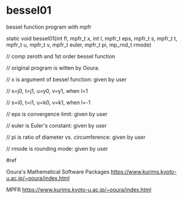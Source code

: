 # bessel01

bessel function program with mpfr

static void bessel01(int fl, mpfr_t x, int l, mpfr_t eps, mpfr_t s, mpfr_t t, mpfr_t u, mpfr_t v, 
mpfr_t euler, mpfr_t pi, mp_rnd_t rmode)

//  comp zeroth and 1st order bessel function

//  original program is witten by Ooura.

//  x is argument of bessel function: given by user

//  s=j0, t=j1, u=y0, v=y1, when l=1

//  s=i0, t=i1, u=k0, v=k1, when l=-1

//  eps is convergence limit: given by user

//  euler is Euler's constant: given by user

//  pi is ratio of diameter vs. circumference: given by user

//  rmode is rounding mode: given by user



#ref 

Ooura's Mathematical Software Packages https://www.kurims.kyoto-u.ac.jp/~ooura/index.html

MPFR https://www.kurims.kyoto-u.ac.jp/~ooura/index.html
